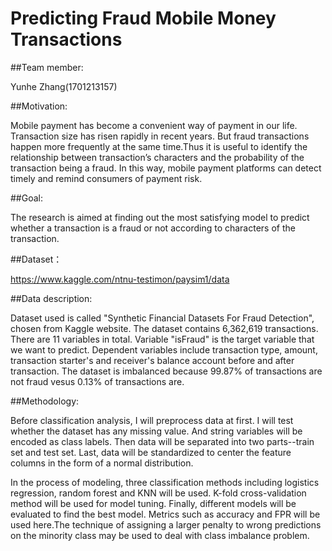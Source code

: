 # Predicting Fraud Mobile Money Transactions

##Team member: 

Yunhe Zhang(1701213157)

##Motivation:

Mobile payment has become a convenient way of payment in our life. Transaction size has risen rapidly in recent years. But fraud transactions happen more frequently at the same time.Thus it is useful to identify the relationship between transaction’s characters and the probability of the transaction being a fraud. In this way, mobile payment platforms can detect timely and remind consumers of payment risk.

##Goal:

The research is aimed at finding out the most satisfying model to predict whether a transaction is a fraud or not according to characters of the transaction.

##Dataset：

https://www.kaggle.com/ntnu-testimon/paysim1/data

##Data description:

Dataset used is called "Synthetic Financial Datasets For Fraud Detection", chosen from Kaggle website. The dataset contains 6,362,619 transactions. There are 11 variables in total. Variable "isFraud" is the target variable that we want to predict. Dependent variables include transaction type, amount, transaction starter's and receiver's balance account before and after transaction. The dataset is imbalanced because 99.87% of transactions are not fraud vesus 0.13% of transactions are.

##Methodology:

Before classification analysis, I will preprocess data at first. I will test whether the dataset has any missing value. And string variables will be encoded as class labels. Then data will be separated into two parts--train set and test set. Last, data will be standardized to center the feature columns in the form of a normal distribution. 

In the process of modeling, three classification methods including logistics regression, random forest and KNN will be used. K-fold cross-validation method will be used for model tuning. Finally, different models will be evaluated to find the best model. Metrics such as accuracy and FPR will be used here.The technique of assigning a larger penalty to wrong predictions on the minority class may be used to deal with class imbalance problem.
